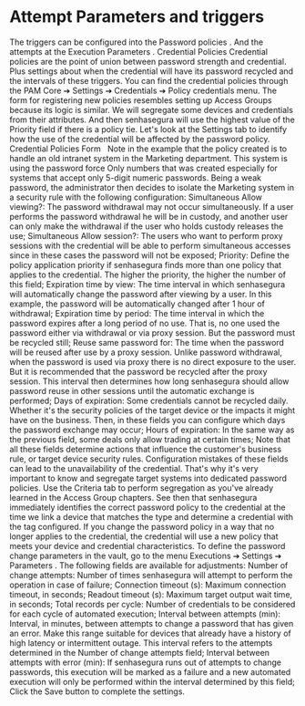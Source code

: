 # Attempt Parameters and triggers 

The triggers can be configured into the 
Password policies
. And the attempts at the 
Execution Parameters
.
Credential Policies
Credential policies are the point of union between password strength and credential. Plus settings about when the credential will have its password recycled and the intervals of these triggers.
You can find the credential policies through the 
PAM Core ➔ Settings ➔ Credentials ➔ Policy credentials
 menu.
The form for registering new policies resembles setting up Access Groups because its logic is similar. We will segregate some devices and credentials from their attributes. And then senhasegura will use the highest value of the 
Priority
 field if there is a policy tie.
Let's look at the 
Settings
 tab to identify how the use of the credential will be affected by the password policy.
Credential Policies Form
 
Note in the example that the policy created is to handle an old intranet system in the Marketing department. This system is using the password force 
Only numbers
 that was created especially for systems that accept only 5-digit numeric passwords.
Being a weak password, the administrator then decides to isolate the Marketing system in a security rule with the following configuration:
Simultaneous Allow viewing?:
 The password withdrawal may not occur simultaneously. If a user performs the password withdrawal he will be in custody, and another user can only make the withdrawal if the user who holds custody releases the use;
Simultaneous Allow session?:
 The users who want to perform proxy sessions with the credential will be able to perform simultaneous accesses since in these cases the password will not be exposed;
Priority:
 Define the policy application priority if senhasegura finds more than one policy that applies to the credential. The higher the priority, the higher the number of this field;
Expiration time by view:
 The time interval in which senhasegura will automatically change the password after viewing by a user. In this example, the password will be automatically changed after 1 hour of withdrawal;
Expiration time by period:
 The time interval in which the password expires after a long period of no use. That is, no one used the password either via withdrawal or via proxy session. But the password must be recycled still;
Reuse same password for:
 The time when the password will be reused after use by a proxy session. Unlike password withdrawal, when the password is used via proxy there is no direct exposure to the user. But it is recommended that the password be recycled after the proxy session. This interval then determines how long senhasegura should allow password reuse in other sessions until the automatic exchange is performed;
Days of expiration:
 Some credentials cannot be recycled daily. Whether it's the security policies of the target device or the impacts it might have on the business. Then, in these fields you can configure which days the password exchange may occur;
Hours of expiration:
 In the same way as the previous field, some deals only allow trading at certain times;
Note that all these fields determine actions that influence the customer's business rule, or target device security rules. Configuration mistakes of these fields can lead to the unavailability of the credential.
That's why it's very important to know and segregate target systems into dedicated password policies. Use the Criteria tab to perform segregation as you've already learned in the Access Group chapters.
See then that senhasegura immediately identifies the correct password policy to the credential at the time we link a device that matches the type and determine a credential with the tag configured.
If you change the password policy in a way that no longer applies to the credential, the credential will use a new policy that meets your device and credential characteristics.
To define the password change parameters in the vault, go to the menu 
Executions ➔ Settings ➔ Parameters
. The following fields are available for adjustments:
Number of change attempts:
 Number of times senhasegura will attempt to perform the operation in case of failure;
Connection timeout (s):
 Maximum connection timeout, in seconds;
Readout timeout (s):
 Maximum target output wait time, in seconds;
Total records per cycle:
 Number of credentials to be considered for each cycle of automated execution;
Interval between attempts (min):
 Interval, in minutes, between attempts to change a password that has given an error. Make this range suitable for devices that already have a history of high latency or intermittent outage. This interval refers to the attempts determined in the 
Number of change attempts
 field;
Interval between attempts with error (min):
 If senhasegura runs out of attempts to change passwords, this execution will be marked as a failure and a new automated execution will only be performed within the interval determined by this field;
Click the 
Save
 button to complete the settings.